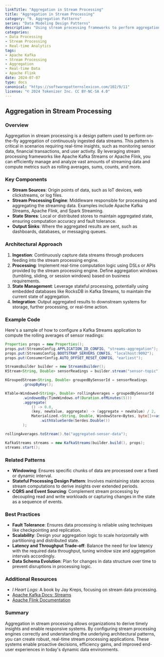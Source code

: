 ```yaml
---
linkTitle: "Aggregation in Stream Processing"
title: "Aggregation in Stream Processing"
category: "9. Aggregation Patterns"
series: "Data Modeling Design Patterns"
description: "Using stream processing frameworks to perform aggregations over streaming data, enabling real-time insights and analytics. This pattern involves techniques and tools to efficiently aggregate data streams for near-instantaneous decision-making."
categories:
- Data Processing
- Stream Processing
- Real-time Analytics
tags:
- Apache Kafka
- Stream Processing
- Aggregation
- Real-time Data
- Apache Flink
date: 2024-07-07
type: docs
canonical: "https://softwarepatternslexicon.com/102/9/11"
license: "© 2024 Tokenizer Inc. CC BY-NC-SA 4.0"
---
```


## Aggregation in Stream Processing

### Overview

Aggregation in stream processing is a design pattern used to perform on-the-fly aggregation of continuously ingested data streams. This pattern is critical in scenarios requiring real-time insights, such as monitoring sensor data, financial transactions, and user activity. By leveraging stream processing frameworks like Apache Kafka Streams or Apache Flink, you can efficiently manage and analyze vast amounts of streaming data and compute metrics such as rolling averages, sums, counts, and more.

### Key Components

- **Stream Sources**: Origin points of data, such as IoT devices, web clickstreams, or log files.
- **Stream Processing Engine**: Middleware responsible for processing and aggregating the streaming data. Examples include Apache Kafka Streams, Apache Flink, and Spark Streaming.
- **State Stores**: Local or distributed stores to maintain aggregated state, ensuring computation accuracy and fault tolerance.
- **Output Sinks**: Where the aggregated results are sent, such as dashboards, databases, or messaging queues.

### Architectural Approach

1. **Ingestion**: Continuously capture data streams through producers feeding into the stream processing engine.
2. **Processing**: Implement real-time computation logic using DSLs or APIs provided by the stream processing engine. Define aggregation windows (tumbling, sliding, or session windows) based on business requirements.
3. **State Management**: Leverage stateful processing, potentially using embedded databases like RocksDB in Kafka Streams, to maintain the current state of aggregation.
4. **Integration**: Output aggregated results to downstream systems for storage, further processing, or real-time action.

### Example Code

Here's a sample of how to configure a Kafka Streams application to compute the rolling averages of sensor readings:

```java
Properties props = new Properties();
props.put(StreamsConfig.APPLICATION_ID_CONFIG, "streams-aggregation");
props.put(StreamsConfig.BOOTSTRAP_SERVERS_CONFIG, "localhost:9092");
props.put(ConsumerConfig.AUTO_OFFSET_RESET_CONFIG, "earliest");

StreamsBuilder builder = new StreamsBuilder();
KStream<String, Double> sensorReadings = builder.stream("sensor-topic");

KGroupedStream<String, Double> groupedBySensorId = sensorReadings
        .groupByKey();

KTable<Windowed<String>, Double> rollingAverages = groupedBySensorId
        .windowedBy(TimeWindows.of(Duration.ofMinutes(5)))
        .aggregate(
            () -> 0.0,
            (key, newValue, aggregate) -> (aggregate + newValue) / 2,
            Materialized.<String, Double, WindowStore<Bytes, byte[]>>as("aggregation-store")
                .withValueSerde(Serdes.Double())
        );

rollingAverages.toStream().to("aggregated-sensor-data");

KafkaStreams streams = new KafkaStreams(builder.build(), props);
streams.start();
```

### Related Patterns

- **Windowing**: Ensures specific chunks of data are processed over a fixed or dynamic interval. 
- **Stateful Processing Design Pattern**: Involves maintaining state across stream computations to derive insights over extended periods.
- **CQRS and Event Sourcing**: Complement stream processing by decoupling read and write workloads or capturing changes in the state as a sequence of events.

### Best Practices

- **Fault Tolerance**: Ensures data processing is reliable using techniques like checkpointing and replication.
- **Scalability**: Design your aggregation logic to scale horizontally with partitioning and distributed state.
- **Latency and Throughput Trade-off**: Balance the need for low latency with the required data throughput, tuning window size and aggregation intervals accordingly.
- **Data Schema Evolution**: Plan for changes in data structure over time to prevent disruptions in processing logic.

### Additional Resources

- *I Heart Logs*: A book by Jay Kreps, focusing on stream data processing.
- [Apache Kafka Docs: Streams](https://kafka.apache.org/documentation/streams/)
- [Apache Flink Documentation](https://nightlies.apache.org/flink/flink-docs-release-1.14/)

### Summary

Aggregation in stream processing allows organizations to derive timely insights and enable responsive systems. By configuring stream processing engines correctly and understanding the underlying architectural patterns, you can create robust, real-time stream processing applications. These systems enable proactive decisions, efficiency gains, and improved end-user experiences in today's dynamic data environments.
